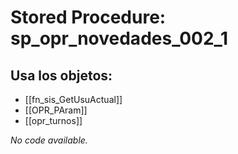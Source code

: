 # Stored Procedure: sp_opr_novedades_002_1

## Usa los objetos:
- [[fn_sis_GetUsuActual]]
- [[OPR_PAram]]
- [[opr_turnos]]

*No code available.*

